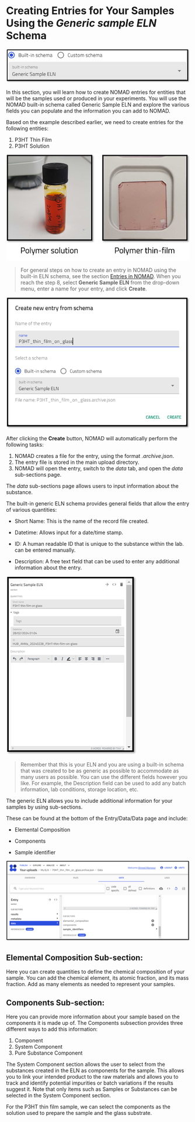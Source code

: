 # Creating Entries for Your Samples Using the *Generic sample ELN* Schema

![Screenshot of the NOMAD UI showing the Generic Sample ELN Schema](../images/built-in_schema/generic_sample/1.png)

In this section, you will learn how to create NOMAD entries for entities that will be the samples used or produced in your experiments. You will use the NOMAD built-in schema called Generic Sample ELN and explore the various fields you can populate and the information you can add to NOMAD. 

Based on the example described earlier, we need to create entries for the following entities:
1. P3HT Thin Film
2. P3HT Solution

![Alt text](../images/lab_images/samples.png)

> For general steps on how to create an entry in NOMAD using the built-in ELN schema, see the section [Entries in NOMAD](M3_2_1_creating_entries_built-in_schema.md). When you reach the step 8, select **Generic Sample ELN** from the drop-down menu, enter a name for your entry, and click **Create**.

![Creating an entry in NOMAD for a sample entity and naming it P3HT_thin_film_on_glass](../images/built-in_schema/generic_sample/P3HT_film.png)

After clicking the **Create** button, NOMAD will automatically perform the following tasks:
1. NOMAD creates a file for the entry, using the format *.archive.json*.
2. The entry file is stored in the main upload directory. 
3. NOMAD will open the entry, switch to the *data* tab, and open the *data* sub-sections page. 

The *data* sub-sections page allows users to input information about the substance. 

The built-in generic ELN schema provides general fields that allow the entry of various quantities: 
* Short Name: This is the name of the record file created.
* Datetime: Allows input for a date/time stamp. 

* ID: A human readable ID that is unique to the substance within the lab. 
can be entered manually.

* Description: A free text field that can be used to enter any additional information about the entry. 

![Alt Text](../images/built-in_schema/generic_sample/Quantities.png)

> Remember that this is your ELN and you are using a built-in schema that was created to be as generic as possible to accommodate as many users as possible. You can use the different fields however you like. For example, the Description field can be used to add any batch information, lab conditions, storage location, etc.

The generic ELN allows you to include additional information for your samples by using sub-sections. 

These can be found at the bottom of the Entry/Data/Data page and include:

* Elemental Composition

* Components

* Sample identifier

![generic sample sub-sections](../images/built-in_schema/generic_sample/subsections.png)

## Elemental Composition Sub-section:
Here you can create quantities to define the chemical composition of your sample. You can add the chemical element, its atomic fraction, and its mass fraction. 
Add as many elements as needed to represent your samples. 

## Components Sub-section:
Here you can provide more information about your sample based on the components it is made up of. 
The Components subsection provides three different ways to add this information:

1. Component
2. System Component
3. Pure Substance Component

The System Component section allows the user to select from the substances created in the ELN as components for the sample. This allows you to link your intended product to the raw materials and allows you to track and identify potential impurities or batch variations if the results suggest it. 
Note that only items such as Samples or Substances can be selected in the System Component section.

For the P3HT thin film sample, we can select the components as the solution used to prepare the sample and the glass substrate. 
